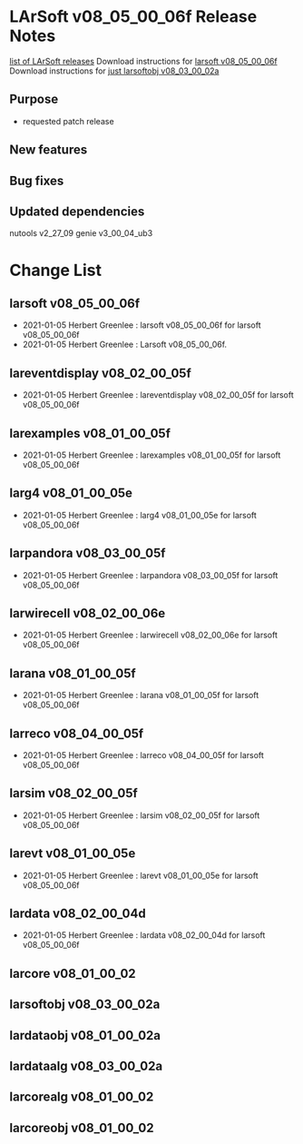LArSoft v08_05_00_06f Release Notes
===============================================================================

[list of LArSoft releases](LArSoft_release_list)
Download instructions for [larsoft v08_05_00_06f](http://scisoft.fnal.gov/scisoft/bundles/larsoft/v08_05_00_06f/larsoft-v08_05_00_06f.html)
Download instructions for [just larsoftobj v08_03_00_02a](http://scisoft.fnal.gov/scisoft/bundles/larsoftobj/v08_03_00_02a/larsoftobj-v08_03_00_02a.html)

Purpose
--------------------

-   requested patch release

New features
------------------------------

Bug fixes
------------------------

Updated dependencies
----------------------------------------------

nutools v2_27_09
genie v3_00_04_ub3

Change List
============================

larsoft v08_05_00_06f
---------------------------------------------------

-   2021-01-05 Herbert Greenlee : larsoft v08_05_00_06f for larsoft v08_05_00_06f
-   2021-01-05 Herbert Greenlee : Larsoft v08_05_00_06f.

lareventdisplay v08_02_00_05f
-------------------------------------------------------------------

-   2021-01-05 Herbert Greenlee : lareventdisplay v08_02_00_05f for larsoft v08_05_00_06f

larexamples v08_01_00_05f
-----------------------------------------------------------

-   2021-01-05 Herbert Greenlee : larexamples v08_01_00_05f for larsoft v08_05_00_06f

larg4 v08_01_00_05e
-----------------------------------------------

-   2021-01-05 Herbert Greenlee : larg4 v08_01_00_05e for larsoft v08_05_00_06f

larpandora v08_03_00_05f
---------------------------------------------------------

-   2021-01-05 Herbert Greenlee : larpandora v08_03_00_05f for larsoft v08_05_00_06f

larwirecell v08_02_00_06e
-----------------------------------------------------------

-   2021-01-05 Herbert Greenlee : larwirecell v08_02_00_06e for larsoft v08_05_00_06f

larana v08_01_00_05f
-------------------------------------------------

-   2021-01-05 Herbert Greenlee : larana v08_01_00_05f for larsoft v08_05_00_06f

larreco v08_04_00_05f
---------------------------------------------------

-   2021-01-05 Herbert Greenlee : larreco v08_04_00_05f for larsoft v08_05_00_06f

larsim v08_02_00_05f
-------------------------------------------------

-   2021-01-05 Herbert Greenlee : larsim v08_02_00_05f for larsoft v08_05_00_06f

larevt v08_01_00_05e
-------------------------------------------------

-   2021-01-05 Herbert Greenlee : larevt v08_01_00_05e for larsoft v08_05_00_06f

lardata v08_02_00_04d
---------------------------------------------------

-   2021-01-05 Herbert Greenlee : lardata v08_02_00_04d for larsoft v08_05_00_06f

larcore v08_01_00_02
-------------------------------------------------

larsoftobj v08_03_00_02a
---------------------------------------------------------

lardataobj v08_01_00_02a
---------------------------------------------------------

lardataalg v08_03_00_02a
---------------------------------------------------------

larcorealg v08_01_00_02
-------------------------------------------------------

larcoreobj v08_01_00_02
-------------------------------------------------------
